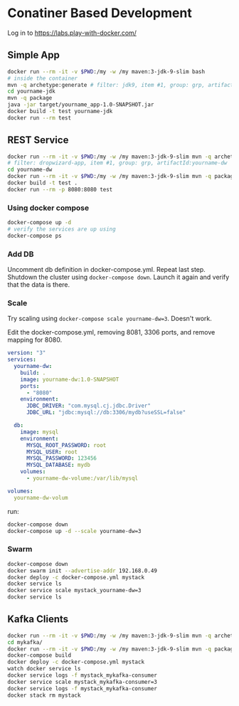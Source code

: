 
# Conatiner Based Development
Log in to https://labs.play-with-docker.com/
## Simple App
```sh
docker run --rm -it -v $PWD:/my -w /my maven:3-jdk-9-slim bash
# inside the container
mvn -q archetype:generate # filter: jdk9, item #1, group: grp, artifactId:yourname-jdk
cd yourname-jdk
mvn -q package
java -jar target/yourname_app-1.0-SNAPSHOT.jar
docker build -t test yourname-jdk
docker run --rm test
```

## REST Service
```sh
docker run --rm -it -v $PWD:/my -w /my maven:3-jdk-9-slim mvn -q archetype:generate
# filter: dropwizard-app, item #1, group: grp, artifactId:yourname-dw
cd yourname-dw
docker run --rm -it -v $PWD:/my -w /my maven:3-jdk-9-slim mvn -q package
docker build -t test .
docker run --rm -p 8080:8080 test 
```
### Using docker compose
```sh
docker-compose up -d
# verify the services are up using
docker-compose ps
```
### Add DB
Uncomment db definition in docker-compose.yml. Repeat last step.
Shutdown the cluster using ``docker-compose down``. Launch it again and verify that the data is there.
### Scale
Try scaling using ``docker-compose scale yourname-dw=3``. Doesn't work.

Edit the docker-compose.yml, removing 8081, 3306 ports, and remove mapping for 8080.
```yml
version: "3"
services:
  yourname-dw:
    build: .
    image: yourname-dw:1.0-SNAPSHOT
    ports:
      - "8080"
    environment:
      JDBC_DRIVER: "com.mysql.cj.jdbc.Driver"
      JDBC_URL: "jdbc:mysql://db:3306/mydb?useSSL=false"

  db:
    image: mysql
    environment:
      MYSQL_ROOT_PASSWORD: root
      MYSQL_USER: root
      MYSQL_PASSWORD: 123456
      MYSQL_DATABASE: mydb
    volumes:
      - yourname-dw-volume:/var/lib/mysql

volumes:
  yourname-dw-volum
```

run:
```sh
docker-compose down
docker-compose up -d --scale yourname-dw=3
```
### Swarm
```sh
docker-compose down
docker swarm init --advertise-addr 192.168.0.49
docker deploy -c docker-compose.yml mystack
docker service ls
docker service scale mystack_yourname-dw=3
docker service ls
```

## Kafka Clients
```sh
docker run --rm -it -v $PWD:/my -w /my maven:3-jdk-9-slim mvn -q archetype:generate -Dfilter=kafka-app
cd mykafka/
docker run --rm -it -v $PWD:/my -w /my maven:3-jdk-9-slim mvn -q package
docker-compose build
docker deploy -c docker-compose.yml mystack
watch docker service ls
docker service logs -f mystack_mykafka-consumer
docker service scale mystack_mykafka-consumer=3
docker service logs -f mystack_mykafka-consumer
docker stack rm mystack
```





